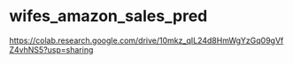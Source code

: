# wifes_amazon_sales_pred
https://colab.research.google.com/drive/10mkz_qIL24d8HmWgYzGq09gVfZ4vhNS5?usp=sharing
